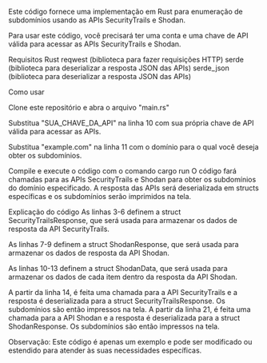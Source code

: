 Este código fornece uma implementação em Rust para enumeração de subdomínios usando as APIs SecurityTrails e Shodan.

Para usar este código, você precisará ter uma conta e uma chave de API válida para acessar as APIs SecurityTrails e Shodan.

Requisitos
Rust
reqwest (biblioteca para fazer requisições HTTP)
serde (biblioteca para deserializar a resposta JSON das APIs)
serde_json (biblioteca para deserializar a resposta JSON das APIs)

Como usar

Clone este repositório e abra o arquivo "main.rs"

Substitua "SUA_CHAVE_DA_API" na linha 10 com sua própria chave de API válida para acessar as APIs.

Substitua "example.com" na linha 11 com o domínio para o qual você deseja obter os subdomínios.

Compile e execute o código com o comando cargo run
O código fará chamadas para as APIs SecurityTrails e Shodan para obter os subdomínios do domínio especificado. A resposta das APIs será deserializada em structs específicas e os subdomínios serão imprimidos na tela.

Explicação do código
As linhas 3-6 definem a struct SecurityTrailsResponse, que será usada para armazenar os dados de resposta da API SecurityTrails.

As linhas 7-9 definem a struct ShodanResponse, que será usada para armazenar os dados de resposta da API Shodan.

As linhas 10-13 definem a struct ShodanData, que será usada para armazenar os dados de cada item dentro da resposta da API Shodan.

A partir da linha 14, é feita uma chamada para a API SecurityTrails e a resposta é deserializada para a struct SecurityTrailsResponse. Os subdomínios são então impressos na tela.
A partir da linha 21, é feita uma chamada para a API Shodan e a resposta é deserializada para a struct ShodanResponse. Os subdomínios são então impressos na tela.

Observação: Este código é apenas um exemplo e pode ser modificado ou estendido para atender às suas necessidades específicas.
